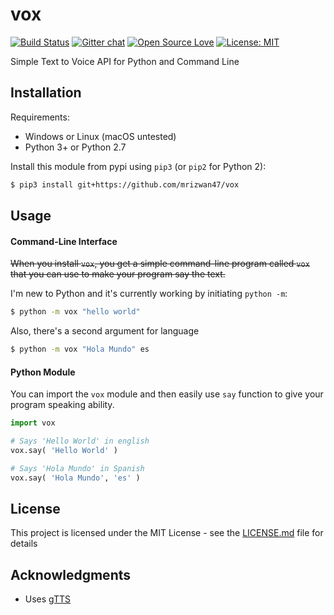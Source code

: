 # vox

[![Build Status](https://travis-ci.org/mrizwan47/vox.svg?branch=master)](https://travis-ci.org/mrizwan47/vox)
[![Gitter chat](https://badges.gitter.im/python-vox/Lobby.png)](https://gitter.im/python-vox/Lobby)
[![Open Source Love](https://badges.frapsoft.com/os/v1/open-source.svg?v=102)](https://github.com/ellerbrock/open-source-badge/)
[![License: MIT](https://badges.frapsoft.com/os/mit/mit.svg?v=102)](https://opensource.org/licenses/MIT)

Simple Text to Voice API for Python and Command Line

## Installation

Requirements:
* Windows or Linux (macOS untested)
* Python 3+ or Python 2.7

Install this module from pypi using `pip3` (or `pip2` for Python 2):

```bash
$ pip3 install git+https://github.com/mrizwan47/vox
```

## Usage

#### Command-Line Interface

~~When you install `vox`, you get a simple command-line program
called `vox` that you can use to make your program say the text.~~

I'm new to Python and it's currently working by initiating `python -m`:

```bash
$ python -m vox "hello world"
```

Also, there's a second argument for language

```bash
$ python -m vox "Hola Mundo" es
```

#### Python Module

You can import the `vox` module and then easily use `say` function to give your program speaking ability.

```python
import vox

# Says 'Hello World' in english
vox.say( 'Hello World' )

# Says 'Hola Mundo' in Spanish
vox.say( 'Hola Mundo', 'es' )

```

## License

This project is licensed under the MIT License - see the [LICENSE.md](LICENSE.md) file for details

## Acknowledgments

* Uses [gTTS](https://github.com/pndurette/gTTS/)
